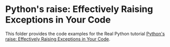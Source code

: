 # Python's raise: Effectively Raising Exceptions in Your Code

This folder provides the code examples for the Real Python tutorial [Python's raise: Effectively Raising Exceptions in Your Code](https://realpython.com/python-raise-exception/).